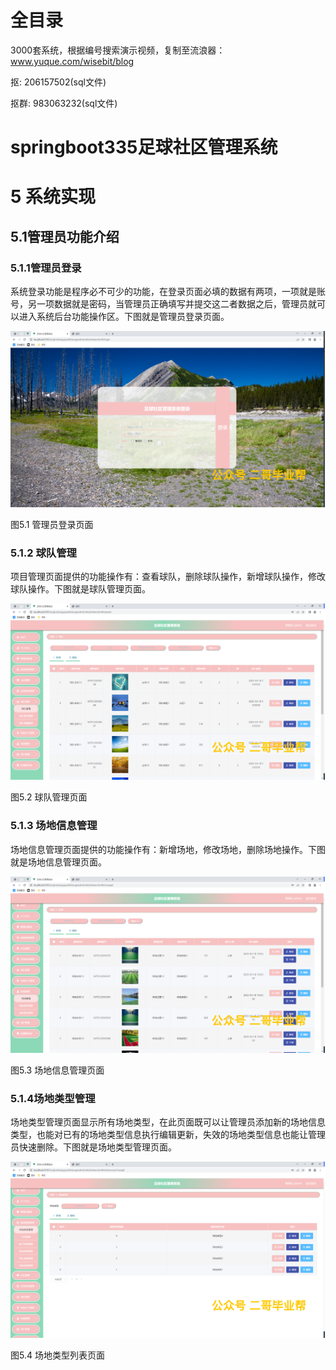 # 全目录

3000套系统，根据编号搜索演示视频，复制至流浪器：www.yuque.com/wisebit/blog


<p>抠: 206157502(sql文件)</p>
<p>抠群: 983063232(sql文件)</p>


# springboot335足球社区管理系统
# 5 系统实现
## 5.1管理员功能介绍
### 5.1.1管理员登录
系统登录功能是程序必不可少的功能，在登录页面必填的数据有两项，一项就是账号，另一项数据就是密码，当管理员正确填写并提交这二者数据之后，管理员就可以进入系统后台功能操作区。下图就是管理员登录页面。

![](/md/blog.020.png)

图5.1 管理员登录页面
### 5.1.2 球队管理
项目管理页面提供的功能操作有：查看球队，删除球队操作，新增球队操作，修改球队操作。下图就是球队管理页面。

![](/md/blog.021.png)

图5.2  球队管理页面
### 5.1.3 场地信息管理
场地信息管理页面提供的功能操作有：新增场地，修改场地，删除场地操作。下图就是场地信息管理页面。

![](/md/blog.022.png)

图5.3 场地信息管理页面
### 5.1.4场地类型管理
场地类型管理页面显示所有场地类型，在此页面既可以让管理员添加新的场地信息类型，也能对已有的场地类型信息执行编辑更新，失效的场地类型信息也能让管理员快速删除。下图就是场地类型管理页面。

![](/md/blog.023.png)

图5.4 场地类型列表页面



